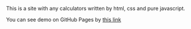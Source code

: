 This is a site with any calculators written by html, css and pure javascript.

You can see demo on GitHub Pages by [this link]()
